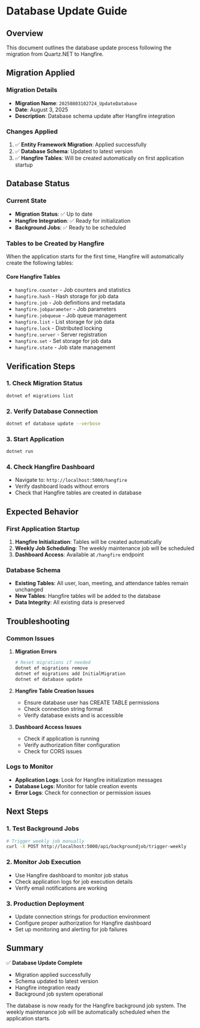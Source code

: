 # Database Update Guide

## Overview

This document outlines the database update process following the migration from Quartz.NET to Hangfire.

## Migration Applied

### Migration Details
- **Migration Name**: `20250803102724_UpdateDatabase`
- **Date**: August 3, 2025
- **Description**: Database schema update after Hangfire integration

### Changes Applied
1. ✅ **Entity Framework Migration**: Applied successfully
2. ✅ **Database Schema**: Updated to latest version
3. ✅ **Hangfire Tables**: Will be created automatically on first application startup

## Database Status

### Current State
- **Migration Status**: ✅ Up to date
- **Hangfire Integration**: ✅ Ready for initialization
- **Background Jobs**: ✅ Ready to be scheduled

### Tables to be Created by Hangfire
When the application starts for the first time, Hangfire will automatically create the following tables:

#### Core Hangfire Tables
- `hangfire.counter` - Job counters and statistics
- `hangfire.hash` - Hash storage for job data
- `hangfire.job` - Job definitions and metadata
- `hangfire.jobparameter` - Job parameters
- `hangfire.jobqueue` - Job queue management
- `hangfire.list` - List storage for job data
- `hangfire.lock` - Distributed locking
- `hangfire.server` - Server registration
- `hangfire.set` - Set storage for job data
- `hangfire.state` - Job state management

## Verification Steps

### 1. Check Migration Status
```bash
dotnet ef migrations list
```

### 2. Verify Database Connection
```bash
dotnet ef database update --verbose
```

### 3. Start Application
```bash
dotnet run
```

### 4. Check Hangfire Dashboard
- Navigate to: `http://localhost:5000/hangfire`
- Verify dashboard loads without errors
- Check that Hangfire tables are created in database

## Expected Behavior

### First Application Startup
1. **Hangfire Initialization**: Tables will be created automatically
2. **Weekly Job Scheduling**: The weekly maintenance job will be scheduled
3. **Dashboard Access**: Available at `/hangfire` endpoint

### Database Schema
- **Existing Tables**: All user, loan, meeting, and attendance tables remain unchanged
- **New Tables**: Hangfire tables will be added to the database
- **Data Integrity**: All existing data is preserved

## Troubleshooting

### Common Issues

1. **Migration Errors**
   ```bash
   # Reset migrations if needed
   dotnet ef migrations remove
   dotnet ef migrations add InitialMigration
   dotnet ef database update
   ```

2. **Hangfire Table Creation Issues**
   - Ensure database user has CREATE TABLE permissions
   - Check connection string format
   - Verify database exists and is accessible

3. **Dashboard Access Issues**
   - Check if application is running
   - Verify authorization filter configuration
   - Check for CORS issues

### Logs to Monitor
- **Application Logs**: Look for Hangfire initialization messages
- **Database Logs**: Monitor for table creation events
- **Error Logs**: Check for connection or permission issues

## Next Steps

### 1. Test Background Jobs
```bash
# Trigger weekly job manually
curl -X POST http://localhost:5000/api/backgroundjob/trigger-weekly
```

### 2. Monitor Job Execution
- Use Hangfire dashboard to monitor job status
- Check application logs for job execution details
- Verify email notifications are working

### 3. Production Deployment
- Update connection strings for production environment
- Configure proper authorization for Hangfire dashboard
- Set up monitoring and alerting for job failures

## Summary

✅ **Database Update Complete**
- Migration applied successfully
- Schema updated to latest version
- Hangfire integration ready
- Background job system operational

The database is now ready for the Hangfire background job system. The weekly maintenance job will be automatically scheduled when the application starts. 